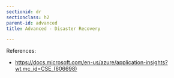 ```yaml
---
sectionid: dr
sectionclass: h2
parent-id: advanced
title: Advanced - Disaster Recovery

---
```



References:
- <https://docs.microsoft.com/en-us/azure/application-insights?wt.mc_id=CSE_(606698)>